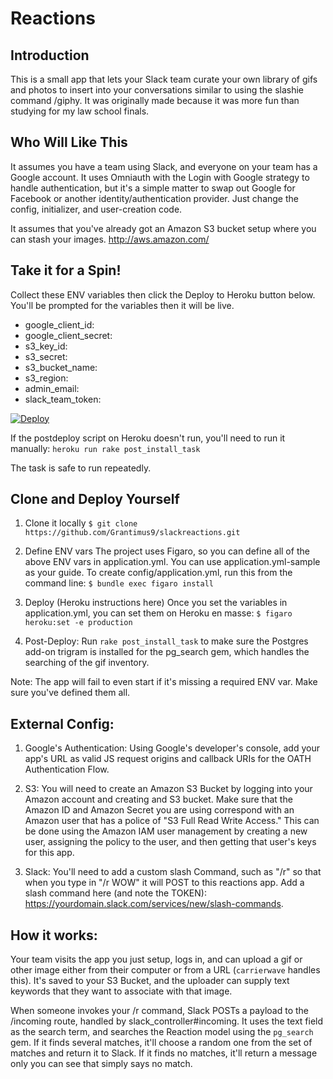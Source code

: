 # Reactions

## Introduction

This is a small app that lets your Slack team curate your own library of gifs and photos to insert into your conversations
similar to using the slashie command /giphy. It was originally made because it was more fun than studying for my law school finals.

## Who Will Like This
It assumes you have a team using Slack, and everyone on your team has a Google account. It uses Omniauth with the Login with Google strategy to handle authentication, but it's a simple matter to swap out Google for Facebook or another identity/authentication provider. Just change the config, initializer, and user-creation code.

It assumes that you've already got an Amazon S3 bucket setup where you can stash your images. http://aws.amazon.com/

## Take it for a Spin!

Collect these ENV variables then click the Deploy to Heroku button below. You'll be prompted for the variables then it will be live.
* google_client_id:
* google_client_secret:
* s3_key_id:
* s3_secret:
* s3_bucket_name:
* s3_region:
* admin_email:
* slack_team_token:

[![Deploy](https://www.herokucdn.com/deploy/button.svg)](https://heroku.com/deploy)

If the postdeploy script on Heroku doesn't run, you'll need to run it manually:
`heroku run rake post_install_task`

The task is safe to run repeatedly.

## Clone and Deploy Yourself

1. Clone it locally
`$ git clone https://github.com/Grantimus9/slackreactions.git`

2. Define ENV vars
The project uses Figaro, so you can define all of the above ENV vars in application.yml. You can use application.yml-sample as your guide. To create config/application.yml, run this from the command line:
`$ bundle exec figaro install`

3. Deploy (Heroku instructions here)
Once you set the variables in application.yml, you can set them on Heroku en masse:
`$ figaro heroku:set -e production`

4. Post-Deploy:
Run `rake post_install_task` to make sure the Postgres add-on trigram is installed for the pg_search gem, which handles the searching of the gif inventory.

Note: The app will fail to even start if it's missing a required ENV var. Make sure you've defined them all.

## External Config:

1. Google's Authentication: Using Google's developer's console, add your app's URL as valid JS request origins and callback URIs for the OATH Authentication Flow.

2. S3: You will need to create an Amazon S3 Bucket by logging into your Amazon account and creating and S3 bucket. Make sure that the Amazon ID and Amazon Secret you are using correspond with an Amazon user that has a police of "S3 Full Read Write Access." This can be done using the Amazon IAM user management by creating a new user, assigning the policy to the user, and then getting that user's keys for this app.

3. Slack: You'll need to add a custom slash Command, such as "/r" so that when you type in "/r WOW" it will POST to this reactions app. Add a slash command here (and note the TOKEN): https://yourdomain.slack.com/services/new/slash-commands.

## How it works:

Your team visits the app you just setup, logs in, and can upload a gif or other image either from their computer or from a URL (`carrierwave` handles this). It's saved to your S3 Bucket, and the uploader can supply text keywords that they want to associate with that image.  

When someone invokes your /r command, Slack POSTs a payload to the /incoming route, handled by slack_controller#incoming. It uses the text field as the search term, and searches the Reaction model using the `pg_search` gem. If it finds several matches, it'll choose a random one from the set of matches and return it to Slack. If it finds no matches, it'll return a message only you can see that simply says no match. 
